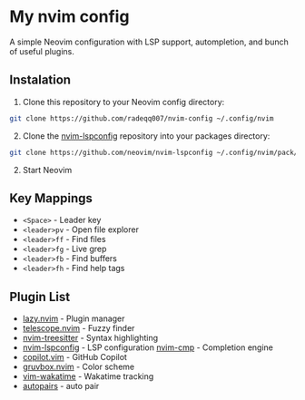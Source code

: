 # My nvim config

A simple Neovim configuration with LSP support, autompletion, and bunch of useful plugins.

## Instalation

1. Clone this repository to your Neovim config directory:

```bash
git clone https://github.com/radeqq007/nvim-config ~/.config/nvim
```

2. Clone the [nvim-lspconfig](https://github.com/neovim/nvim-lspconfig) repository into your packages directory:
```bash
git clone https://github.com/neovim/nvim-lspconfig ~/.config/nvim/pack/nvim/start/nvim-lspconfig
```

2. Start Neovim

## Key Mappings

- `<Space>` - Leader key
- `<leader>pv` - Open file explorer
- `<leader>ff` - Find files
- `<leader>fg` - Live grep
- `<leader>fb` - Find buffers
- `<leader>fh` - Find help tags

## Plugin List

- [lazy.nvim](https://github.com/folke/lazy.nvim) - Plugin manager
- [telescope.nvim](https://github.com/nvim-telescope/telescope.nvim) - Fuzzy finder
- [nvim-treesitter](https://github.com/nvim-treesitter/nvim-treesitter) - Syntax highlighting
- [nvim-lspconfig](https://github.com/neovim/nvim-lspconfig) - LSP configuration [nvim-cmp](https://github.com/hrsh7th/nvim-cmp) - Completion engine
- [copilot.vim](https://github.com/github/copilot.vim) - GitHub Copilot
- [gruvbox.nvim](https://github.com/ellisonleao/gruvbox.nvim) - Color scheme
- [vim-wakatime](https://github.com/wakatime/vim-wakatime) - Wakatime tracking
- [autopairs](https://github.com/windwp/nvim-autopairs) - auto pair 
